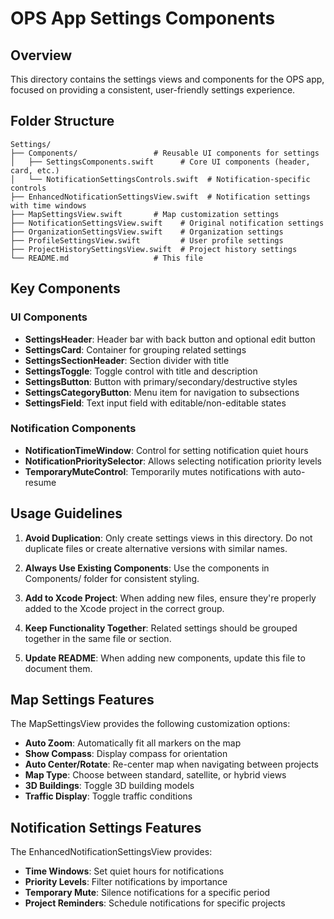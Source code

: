 # OPS App Settings Components

## Overview

This directory contains the settings views and components for the OPS app, focused on providing a consistent, user-friendly settings experience.

## Folder Structure

```
Settings/
├── Components/                 # Reusable UI components for settings
│   ├── SettingsComponents.swift      # Core UI components (header, card, etc.)
│   └── NotificationSettingsControls.swift  # Notification-specific controls
├── EnhancedNotificationSettingsView.swift  # Notification settings with time windows
├── MapSettingsView.swift       # Map customization settings
├── NotificationSettingsView.swift    # Original notification settings
├── OrganizationSettingsView.swift    # Organization settings
├── ProfileSettingsView.swift         # User profile settings
├── ProjectHistorySettingsView.swift  # Project history settings
└── README.md                   # This file
```

## Key Components

### UI Components

- **SettingsHeader**: Header bar with back button and optional edit button
- **SettingsCard**: Container for grouping related settings
- **SettingsSectionHeader**: Section divider with title
- **SettingsToggle**: Toggle control with title and description
- **SettingsButton**: Button with primary/secondary/destructive styles
- **SettingsCategoryButton**: Menu item for navigation to subsections
- **SettingsField**: Text input field with editable/non-editable states

### Notification Components

- **NotificationTimeWindow**: Control for setting notification quiet hours
- **NotificationPrioritySelector**: Allows selecting notification priority levels
- **TemporaryMuteControl**: Temporarily mutes notifications with auto-resume

## Usage Guidelines

1. **Avoid Duplication**: Only create settings views in this directory. Do not duplicate files or create alternative versions with similar names.

2. **Always Use Existing Components**: Use the components in Components/ folder for consistent styling.

3. **Add to Xcode Project**: When adding new files, ensure they're properly added to the Xcode project in the correct group.

4. **Keep Functionality Together**: Related settings should be grouped together in the same file or section.

5. **Update README**: When adding new components, update this file to document them.

## Map Settings Features

The MapSettingsView provides the following customization options:

- **Auto Zoom**: Automatically fit all markers on the map
- **Show Compass**: Display compass for orientation
- **Auto Center/Rotate**: Re-center map when navigating between projects
- **Map Type**: Choose between standard, satellite, or hybrid views
- **3D Buildings**: Toggle 3D building models
- **Traffic Display**: Toggle traffic conditions

## Notification Settings Features

The EnhancedNotificationSettingsView provides:

- **Time Windows**: Set quiet hours for notifications
- **Priority Levels**: Filter notifications by importance
- **Temporary Mute**: Silence notifications for a specific period
- **Project Reminders**: Schedule notifications for specific projects